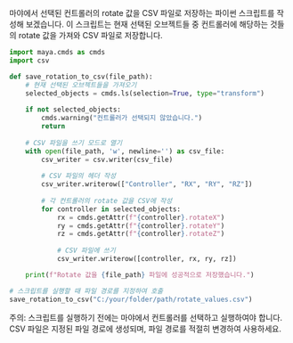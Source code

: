 마야에서 선택된 컨트롤러의 rotate 값을 CSV 파일로 저장하는 파이썬 스크립트를 작성해 보겠습니다. 이 스크립트는 현재 선택된 오브젝트들 중 컨트롤러에 해당하는 것들의 rotate 값을 가져와 CSV 파일로 저장합니다.

```python
import maya.cmds as cmds
import csv

def save_rotation_to_csv(file_path):
    # 현재 선택된 오브젝트들을 가져오기
    selected_objects = cmds.ls(selection=True, type="transform")
    
    if not selected_objects:
        cmds.warning("컨트롤러가 선택되지 않았습니다.")
        return
    
    # CSV 파일을 쓰기 모드로 열기
    with open(file_path, 'w', newline='') as csv_file:
        csv_writer = csv.writer(csv_file)
        
        # CSV 파일의 헤더 작성
        csv_writer.writerow(["Controller", "RX", "RY", "RZ"])
        
        # 각 컨트롤러의 rotate 값을 CSV에 작성
        for controller in selected_objects:
            rx = cmds.getAttr(f"{controller}.rotateX")
            ry = cmds.getAttr(f"{controller}.rotateY")
            rz = cmds.getAttr(f"{controller}.rotateZ")
            
            # CSV 파일에 쓰기
            csv_writer.writerow([controller, rx, ry, rz])

    print(f"Rotate 값을 {file_path} 파일에 성공적으로 저장했습니다.")

# 스크립트를 실행할 때 파일 경로를 지정하여 호출
save_rotation_to_csv("C:/your/folder/path/rotate_values.csv")
```

주의: 스크립트를 실행하기 전에는 마야에서 컨트롤러를 선택하고 실행하여야 합니다. CSV 파일은 지정된 파일 경로에 생성되며, 파일 경로를 적절히 변경하여 사용하세요.
